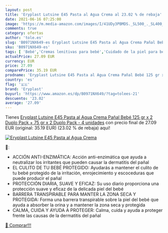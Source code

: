 ```yaml
---
layout: post
title: 'Eryplast Lutsine E45 Pasta al Agua Crema al 23.02 % de rebaja'
date: 2021-06-16 07:25:00
image: 'https://m.media-amazon.com/images/I/41UDy3PBMDS._SL500_._SL400_.jpg'
comments: true
category: ofertas
author: 'tole.es'
slug: 'B0971NX649-es Eryplast Lutsine E45 Pasta al Agua Crema Pañal Bebé 125 gr...'
sku: 'B0971NX649-es'
tags: [ 'Bebé','Cremas lenitivas para bebé','Cuidado de la piel para bebé','Higiene y cuidado','bebé','eryplast','pañal', ]
actualPrice: 27.09 EUR
currency: EUR
price: 27.09
comparePrice: 35.19 EUR
prodname: 'Eryplast Lutsine E45 Pasta al Agua Crema Pañal Bebé 125 gr x 2 Duplo Pack + 75 gr x 2 Duplo Pack - 4 unidades'
country: 'es'
flag: '🇪🇸'
brand: 'Eryplast'
buyurl: 'https://www.amazon.es/dp/B0971NX649/?tag=tolees-21'
descuento: '23.02'
average: '27.09'
---
```


Tienes [Eryplast Lutsine E45 Pasta al Agua Crema Pañal Bebé 125 gr x 2 Duplo Pack + 75 gr x 2 Duplo Pack - 4 unidades](https://www.amazon.es/dp/B0971NX649/?tag=tolees-21) con precio final de  27.09 EUR (original: 35.19 EUR) (23.02 %  de rebaja) aqui!

[![Eryplast Lutsine E45 Pasta al Agua Crema](https://m.media-amazon.com/images/I/41UDy3PBMDS._SL500_._SL400_.jpg)](https://www.amazon.es/dp/B0971NX649/?tag=tolees-21)

🔎:

- ACCIÓN ANTI-ENZIMÁTICA: Acción anti-enzimática que ayuda a neutralizar los irritantes que pueden causar la dermatitis del pañal
- EL CULITO DE TU BEBÉ PROTEGIDO: Ayudarás a mantener el culito de tu bebé protegido de la irritación, enrojecimiento y escoceduras que puede producir el pañal
- PROTECCIÓN DIARIA, SUAVE Y EFICAZ: Su uso diario proporciona una protección suave y eficaz de la delicada piel del bebé
- BARRERA TRANSPIRABLE PARA MANTER LA ZONA SECA Y PROTEGIDA: Forma una barrera transpirable sobre la piel del bebé que ayuda a absorber la orina y a mantener la zona seca y protegida
- CALMA, CUIDA Y AYUDA A PROTEGER: Calma, cuida y ayuda a proteger frente las causas de la dermatitis del pañal

[🛒 Comprar!!!](https://www.amazon.es/dp/B0971NX649/?tag=tolees-21)
